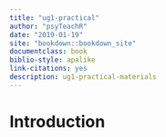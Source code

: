 ```yaml
--- 
title: "ug1-practical"
author: "psyTeachR"
date: "2019-01-19"
site: "bookdown::bookdown_site"
documentclass: book
biblio-style: apalike
link-citations: yes
description: ug1-practical-materials
---
```


# Introduction



